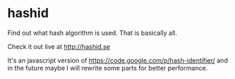 hashid
======

Find out what hash algorithm is used.
That is basically all.

Check it out live at http://hashid.se

It's an javascript version of https://code.google.com/p/hash-identifier/ and in the future maybe I will rewrite some parts for better performance.

